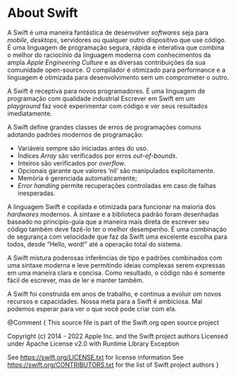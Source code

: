 # About Swift

A Swift é uma maneira fantástica de desenvolver _softwares_
seja para _mobile_, _desktops_, servidores
ou qualquer outro dispositivo que use código.
É uma linguagem de programação segura, rápida e interativa
que combina o melhor do raciocínio da linguagem moderna 
com conhecimentos da ampla _Apple Engineering Culture_
e as diversas contribuições da sua comunidade open-source.
O compilador é otimizado para performance
e a linguagem é otimizada para desenvolvimento
sem um comprometer o outro.

A Swift é receptiva para novos programadores.
É uma linguagem de programação com qualidade industrial
Escrever em Swift em um _playground_
faz você experimentar com código e ver seus resultados imediatamente.

A Swift define grandes classes de erros de programações comuns
adotando padrões modernos de programação: 

- Variáveis sempre são iniciadas antes do uso.
- Índices _Array_ são verificados por erros _out-of-bounds_.
- Inteiros são verificados por _overflow_.
- Opcionais garante que valores  ‘nil’ são manipulados explicitamente.
- Memória é gerenciada automaticamente;
- _Error handling_ permite recuperações controladas em caso de falhas inesperadas.

A linguagem Swift é copilada e otimizada para funcionar na maioria dos _hardwares_ modernos.
A sintaxe e a biblioteca padrão foram desenhadas
baseado no princípio-guia que
a maneira mais direta de escrever seu código também deve fazê-lo ter o melhor desempenho.
É uma combinação de segurança com velocidade que faz da Swift uma excelente escolha para
todos, desde “Hello, word!” até a operação total do sistema.

A Swift mistura poderosas inferências de tipo e padrões combinados com
uma sintaxe moderna e leve
permitindo ideias complexas serem expressas em uma maneira clara e concisa.
Como resultado, o código não é somente fácil de escrever,
mas de ler e manter também.

A Swift foi construida em anos de trabalho,
e continua a evoluir om novos recursos e capacidades.
Nossa meta para a Swift é ambiciosa.
Mal podemos esperar para ver o que você pode criar com ela.


@Comment {
This source file is part of the Swift.org open source project

Copyright (c) 2014 - 2022 Apple Inc. and the Swift project authors
Licensed under Apache License v2.0 with Runtime Library Exception

See https://swift.org/LICENSE.txt for license information
See https://swift.org/CONTRIBUTORS.txt for the list of Swift project authors
}
